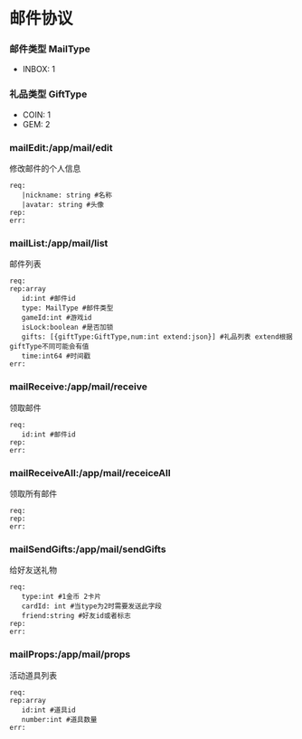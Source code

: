 # 邮件协议

### 邮件类型 MailType
* INBOX: 1

### 礼品类型 GiftType
* COIN: 1
* GEM: 2

### mailEdit:/app/mail/edit
修改邮件的个人信息
```
req:
   |nickname: string #名称
   |avatar: string #头像
rep:
err:
```

### mailList:/app/mail/list
邮件列表
```
req:
rep:array
   id:int #邮件id
   type: MailType #邮件类型
   gameId:int #游戏id
   isLock:boolean #是否加锁
   gifts: [{giftType:GiftType,num:int extend:json}] #礼品列表 extend根据giftType不同可能会有值
   time:int64 #时间戳
err:
```

### mailReceive:/app/mail/receive
领取邮件
```
req:
   id:int #邮件id
rep:
err:
```

### mailReceiveAll:/app/mail/receiceAll
领取所有邮件
```
req:
rep:
err:
```


### mailSendGifts:/app/mail/sendGifts
给好友送礼物
```
req:
   type:int #1金币 2卡片
   cardId: int #当type为2时需要发送此字段
   friend:string #好友id或者标志
rep:
err:
```

### mailProps:/app/mail/props
活动道具列表
```
req:
rep:array
   id:int #道具id
   number:int #道具数量
err:
```
